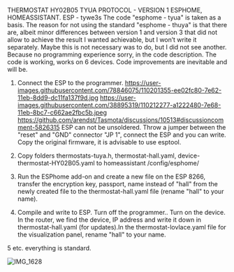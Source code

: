 THERMOSTAT HY02B05 TYUA PROTOCOL - VERSION 1
ESPHOME, HOMEASSISTANT.
ESP - tywe3s
The code "esphome - tyua" is taken as a basis.
The reason for not using the standard "esphome - thuya" is that there are, 
albeit minor differences between version 1 and version 3 that did not allow to achieve the result I wanted achievable,
 but I won’t write it separately. Maybe this is not necessary was to do, but I did not see another.
Because no programming experience sorry, in the code description. The code is working, 
works on 6 devices. Code improvements are inevitable and will be.

1. Connect the ESP to the programmer.
https://user-images.githubusercontent.com/78846075/110201355-ee02fc80-7e62-11eb-8dd9-dc11fa137f9d.jpg
https://user-images.githubusercontent.com/38895319/110212277-a1222480-7e68-11eb-8bc7-c662ae2fbc5b.jpeg
https://github.com/arendst/Tasmota/discussions/10513#discussioncomment-5826315
ESP can not be unsoldered. Throw a jumper between the "reset" and "GND" connector "JP 1", 
connect the ESP and you can write.
Copy the original firmware, it is advisable to use esptool.

2. Copy folders thermostats-tuya.h, thermostat-hall.yaml, 
device-thermostat-HY02B05.yaml to homeassistant /config/esphome/

3. Run the ESPhome add-on and create a new file
on the ESP 8266, transfer the encryption key, passport, name instead of "hall" from the newly created file to the 
thermostat-hall.yaml file (rename "hall" to your name).

4. Compile and write to ESP. Turn off the programmer.. Turn on the device. In the router, we find the device, 
IP address and write it down in thermostat-hall.yaml (for updates).In the thermostat-lovlace.yaml 
file for the visualization panel, rename "hall" to your name.

5 etc. everything is standard.


![IMG_1628](https://github.com/SergyiSviderskii/THERMOSTAT-HY02B05-TYUA-PROTOCOL---VERSION-1-ESPHOME-HOMEASSISTANT/assets/70329544/fecb2059-b28f-438c-98f5-b0c3504e4fc8)
